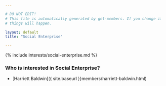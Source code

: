 ```yaml
---

# DO NOT EDIT!
# This file is automatically generated by get-members. If you change it, bad
# things will happen.

layout: default
title: "Social Enterprise"

---
```


{% include interests/social-enterprise.md %}

### Who is interested in Social Enterprise?


* [Harriett Baldwin]({ site.baseurl }}members/harriett-baldwin.html)
